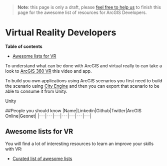 > **Note**: this page is only a draft, please [feel free to help us](https://github.com/hhkaos/awesome-arcgis#contributions) to finish this page for the awesome list of resources for ArcGIS Developers.

# Virtual Reality Developers
<!-- START doctoc generated TOC please keep comment here to allow auto update -->
<!-- DON'T EDIT THIS SECTION, INSTEAD RE-RUN doctoc TO UPDATE -->
**Table of contents**

- [Awesome lists for VR](#awesome-lists-for-vr)

<!-- END doctoc generated TOC please keep comment here to allow auto update -->

To understand what can be done with ArcGIS and virtual really to can take a look
to [ArcGIS 360 VR](https://marketplace.arcgis.com/listing.html?id=58094e8cf92644d28d5cb4a4fda3602e) this video and app.


To build you own applications using ArcGIS scenarios you first need to build the
scenario using [City Engine](../arcgis/products/city-engine) and then you can export that scenario to be able to
consume it from Unity.


Unity

##People you should know
|Name|Linkedin|Github|Twitter|ArcGIS Online|Geonet|
|---|---|---|---|---|---|---|

## Awesome lists for VR
You will find a lot of interesting resources to learn an improve your skills
with VR:
* [Curated list of awesome lists](https://github.com/sindresorhus/awesome)

